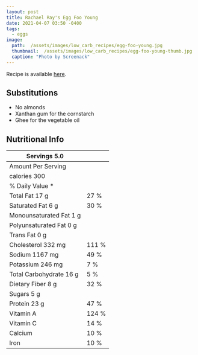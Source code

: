 ```yaml
---
layout: post
title: Rachael Ray's Egg Foo Young
date: 2021-04-07 03:50 -0400
tags: 
  - eggs
image: 
  path:  /assets/images/low_carb_recipes/egg-foo-young.jpg
  thumbnail:  /assets/images/low_carb_recipes/egg-foo-young-thumb.jpg 
  caption: "Photo by Screenack"
---
```


Recipe is available [here](https://www.rachaelray.com/recipes/egg-foo-young/).

## Substitutions
* No almonds
* Xanthan gum for the cornstarch 
* Ghee for the vegetable oil


## Nutritional Info

| Servings 5.0            |       |
|-------------------------|-------|
| Amount Per Serving      |       |
| calories 300            |       |
|         % Daily Value * |       |
| Total Fat 17 g          |  27 % |
| Saturated Fat 6 g       |  30 % |
| Monounsaturated Fat 1 g |       |
| Polyunsaturated Fat 0 g |       |
| Trans Fat 0 g           |       |
| Cholesterol 332 mg      | 111 % |
| Sodium 1167 mg          |  49 % |
| Potassium 246 mg        |   7 % |
| Total Carbohydrate 16 g |   5 % |
| Dietary Fiber 8 g       |  32 % |
| Sugars 5 g              |       |
| Protein 23 g            |  47 % |
| Vitamin A               | 124 % |
| Vitamin C               |  14 % |
| Calcium                 |  10 % |
| Iron                    |  10 % |
